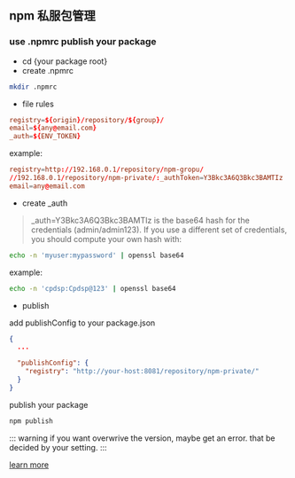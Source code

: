 ## npm 私服包管理

### use .npmrc publish your package


* cd {your package root}
* create .npmrc
```sh
mkdir .npmrc
```

* file rules
  
```rc
registry=${origin}/repository/${group}/
email=${any@email.com}
_auth=${ENV_TOKEN}
```

example:

``` rc
registry=http://192.168.0.1/repository/npm-gropu/
//192.168.0.1/repository/npm-private/:_authToken=Y3Bkc3A6Q3Bkc3BAMTIz
email=any@email.com

```

* create _auth 
>_auth=Y3Bkc3A6Q3Bkc3BAMTIz is the base64 hash for the credentials (admin/admin123). If you use a different set of credentials, you should compute your own hash with:

```sh
echo -n 'myuser:mypassword' | openssl base64
```

example:

``` sh
echo -n 'cpdsp:Cpdsp@123' | openssl base64
```

* publish

add publishConfig to your package.json

``` json
{
  ...

  "publishConfig": {
    "registry": "http://your-host:8081/repository/npm-private/"
  }
}
```
publish your package

``` sh
npm publish
```

::: warning
if you want overwrive the version, maybe get an error. that be decided by your setting.
:::

[learn more](https://docs.npmjs.com/packages-and-modules/)